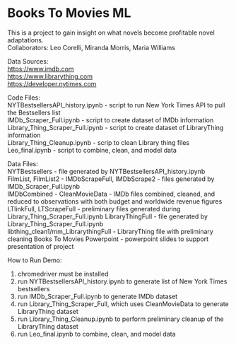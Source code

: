 # Books To Movies ML

This is a project to gain insight on what novels become profitable novel adaptations.</br>
Collaborators: Leo Corelli, Miranda Morris, Maria Williams

Data Sources:</br>
https://www.imdb.com</br>
https://www.librarything.com</br>
https://developer.nytimes.com

Code Files:</br>
NYTBestsellersAPI_history.ipynb - script to run New York Times API to pull the Bestsellers list</br>
IMDb_Scraper_Full.ipynb - script to create dataset of IMDb information</br>
Library_Thing_Scraper_Full.ipynb - script to create dataset of LibraryThing information</br>
Library_Thing_Cleanup.ipynb - scrip to clean Library thing files</br>
Leo_final.ipynb - script to combine, clean, and model data

Data Files:</br>
NYTBestsellers - file generated by NYTBestsellersAPI_history.ipynb</br>
FilmList, FilmList2 - 
IMDbScrapeFull, IMDbScrape2 - files generated by IMDb_Scraper_Full.ipynb</br>
IMDbCombined - 
CleanMovieData - IMDb files combined, cleaned, and reduced to observations with both budget and worldwide revenue figures</br>
LTlinkFull, LTScrapeFull - preliminary files generated during Library_Thing_Scraper_Full.ipynb 
LibraryThingFull - file generated by Library_Thing_Scraper_Full.ipynb</br>
libthing_clean1/mm_LibrarythingFull - LibraryThing file with preliminary cleaning
Books To Movies Powerpoint - powerpoint slides to support presentation of project</br>

How to Run Demo:</br>
1) chromedriver must be installed</br>
2) run NYTBestsellersAPI_history.ipynb to generate list of New York Times bestsellers</br>
3) run IMDb_Scraper_Full.ipynb to generate IMDb dataset</br>
4) run Library_Thing_Scraper_Full, which uses CleanMovieData to generate LibraryThing dataset</br>
5) run Library_Thing_Cleanup.ipynb to perform preliminary cleanup of the LibraryThing dataset</br>
6) run Leo_final.ipynb to combine, clean, and model data
